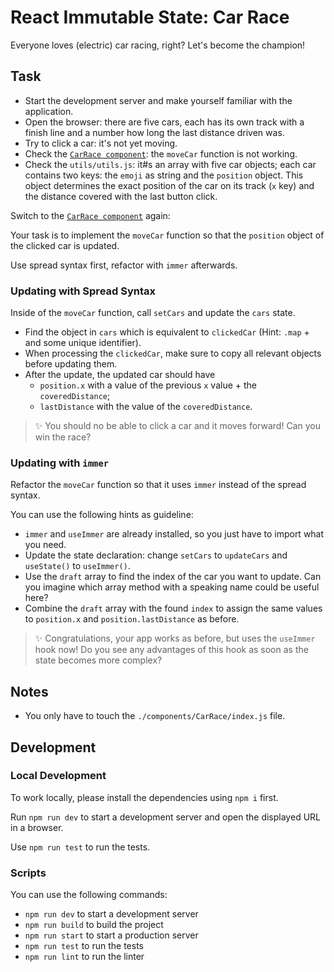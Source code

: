 # React Immutable State: Car Race

Everyone loves (electric) car racing, right? Let's become the champion!

## Task 

- Start the development server and make yourself familiar with the application.
- Open the browser: there are five cars, each has its own track with a finish line and a number how long the last distance driven was.
- Try to click a car: it's not yet moving.
- Check the [`CarRace component`](components/CarRace/index.js): the `moveCar` function is not working.
- Check the `utils/utils.js`: it#s an array with five car objects; each car contains two keys: the `emoji` as string and the `position` object. This object determines the exact position of the car on its track (`x` key) and the distance covered with the last button click.

Switch to the [`CarRace component`](components/CarRace/index.js) again:

Your task is to implement the `moveCar` function so that the `position` object of the clicked car is updated.

Use spread syntax first, refactor with `immer` afterwards.

### Updating with Spread Syntax

Inside of the `moveCar` function, call `setCars` and update the `cars` state.

- Find the object in `cars` which is equivalent to `clickedCar` (Hint: `.map` + and some unique identifier).
- When processing the `clickedCar`, make sure to copy all relevant objects before updating them.
- After the update, the updated car should have
  - `position.x` with a value of the previous `x` value + the `coveredDistance`;
  - `lastDistance` with the value of the `coveredDistance`.

> ✨ You should no be able to click a car and it moves forward! Can you win the race?

### Updating with `immer`

Refactor the `moveCar` function so that it uses `immer` instead of the spread syntax.

You can use the following hints as guideline:

- `immer` and `useImmer` are already installed, so you just have to import what you need.
- Update the state declaration: change `setCars` to `updateCars` and `useState()` to `useImmer()`.
- Use the `draft` array to find the index of the car you want to update. Can you imagine which array method with a speaking name could be useful here?
- Combine the `draft` array with the found `index` to assign the same values to `position.x` and `position.lastDistance` as before.

> ✨ Congratulations, your app works as before, but uses the `useImmer` hook now! Do you see any advantages of this hook as soon as the state becomes more complex?

## Notes

- You only have to touch the `./components/CarRace/index.js` file.

## Development

### Local Development

To work locally, please install the dependencies using `npm i` first.

Run `npm run dev` to start a development server and open the displayed URL in a browser.

Use `npm run test` to run the tests.

### Scripts

You can use the following commands:

- `npm run dev` to start a development server
- `npm run build` to build the project
- `npm run start` to start a production server
- `npm run test` to run the tests
- `npm run lint` to run the linter
